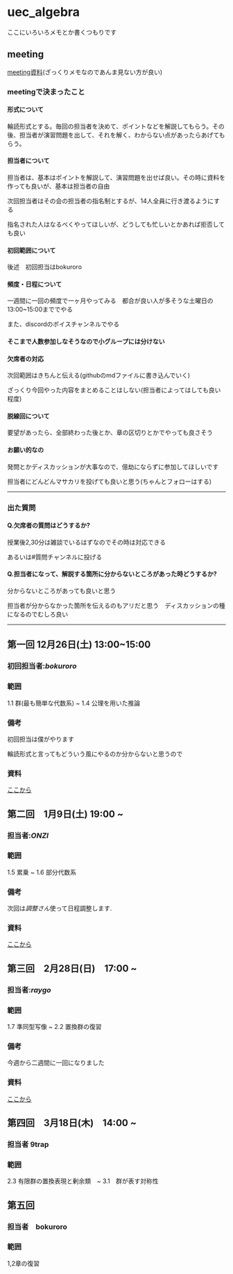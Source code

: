 # uec_algebra

ここにいろいろメモとか書くつもりです



## meeting

[meeting資料](meeting.md)(ざっくりメモなのであんま見ない方が良い)

### meetingで決まったこと

#### 形式について
輪読形式とする。毎回の担当者を決めて、ポイントなどを解説してもらう。その後、担当者が演習問題を出して、それを解く、わからない点があったらあげてもらう。

#### 担当者について

担当者は、基本はポイントを解説して、演習問題を出せば良い。その時に資料を作っても良いが、基本は担当者の自由

次回担当者はその会の担当者の指名制とするが、14人全員に行き渡るようにする

指名された人はなるべくやってほしいが、どうしても忙しいとかあれば拒否しても良い




#### 初回範囲について

後述　初回担当はbokuroro

#### 頻度・日程について

一週間に一回の頻度で一ヶ月やってみる　都合が良い人が多そうな土曜日の13:00~15:00まででやる

また、discordのボイスチャンネルでやる

#### そこまで人数参加しなそうなので小グループには分けない

#### 欠席者の対応

次回範囲はきちんと伝える(githubのmdファイルに書き込んでいく)

ざっくり今回やった内容をまとめることはしない(担当者によってはしても良い程度)

#### 脱線回について

要望があったら、全部終わった後とか、章の区切りとかでやっても良さそう

#### お願い的なの

発問とかディスカッションが大事なので、億劫にならずに参加してほしいです

担当者にどんどんマサカリを投げても良いと思う(ちゃんとフォローはする)


---

### 出た質問

#### Q.欠席者の質問はどうするか?

授業後2,30分は雑談でいるはずなのでその時は対応できる

あるいは#質問チャンネルに投げる

#### Q.担当者になって、解説する箇所に分からないところがあった時どうするか?

分からないところがあっても良いと思う

担当者が分からなかった箇所を伝えるのもアリだと思う　ディスカッションの種になるのでむしろ良い


---

## 第一回 12月26日(土) 13:00~15:00

### 初回担当者:*bokuroro*

### 範囲
1.1 群(最も簡単な代数系) ~ 1.4 公理を用いた推論

### 備考
初回担当は僕がやります

輪読形式と言ってもどういう風にやるのか分からないと思うので

### 資料
[ここから](01/index.md)

## 第二回　1月9日(土) 19:00 ~

### 担当者:*ONZI*

### 範囲
1.5 累乗 ~ 1.6 部分代数系

### 備考
次回は*調整さん*使って日程調整します.

### 資料
[ここから](02/02.pdf)

## 第三回　2月28日(日)　17:00 ~

### 担当者:*raygo*

### 範囲
1.7 準同型写像 ~ 2.2 置換群の復習

### 備考
今週から二週間に一回になりました

### 資料
[ここから](03/algebra03.pdf)
## 第四回　3月18日(木)　14:00 ~
### 担当者 9trap

### 範囲
2.3 有限群の置換表現と剰余類　~ 3.1　群が表す対称性

## 第五回　
### 担当者　bokuroro

### 範囲　
1,2章の復習
